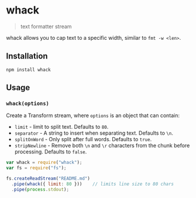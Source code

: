 # whack
> text formatter stream

whack allows you to cap text to a specific width, similar to `fmt -w <len>`.

## Installation

    npm install whack

## Usage

### `whack(options)`

Create a Transform stream, where `options` is an object that can contain:

* `limit` - limit to split text. Defaults to `80`.
* `separator` - A string to insert when separating text. Defaults to `\n`.
* `splitOnWord` - Only split after full words. Defaults to `true`.
* `stripNewline` - Remove both `\n`  and `\r` characters from the chunk before processing. Defaults to `false`.

```js
var whack = require("whack");
var fs = require("fs");

fs.createReadStream("README.md")
  .pipe(whack({ limit: 80 }))    // limits line size to 80 chars
  .pipe(process.stdout);
```
